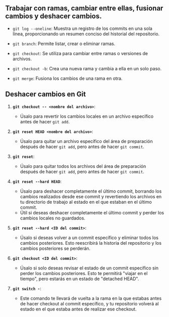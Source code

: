 ## Trabajar con ramas, cambiar entre ellas, fusionar cambios y deshacer cambios.

- `git log --oneline`: Muestra un registro de los commits en una sola línea, proporcionando un resumen conciso del historial del repositorio.

- `git branch`: Permite listar, crear o eliminar ramas.

- `git checkout`: Se utiliza para cambiar entre ramas o versiones de archivos.

- `git checkout -b`: Crea una nueva rama y cambia a ella en un solo paso.

- `git merge`: Fusiona los cambios de una rama en otra.


## Deshacer cambios en Git

1. **`git checkout -- <nombre del archivo>`**:
   - Úsalo para revertir los cambios locales en un archivo específico antes de hacer `git add`.

2. **`git reset HEAD <nombre del archivo>`**:
   - Úsalo para quitar un archivo específico del área de preparación después de hacer `git add`, pero antes de hacer `git commit`.

3. **`git reset`**:
   - Úsalo para quitar todos los archivos del área de preparación después de hacer `git add`, pero antes de hacer `git commit`.

4. **`git reset --hard HEAD`**:
   - Úsalo para deshacer completamente el último commit, borrando los cambios realizados desde ese commit y revertiendo los archivos en tu directorio de trabajo al estado en el que estaban en el último commit.
   - Útil si deseas deshacer completamente el último commit y perder los cambios locales no guardados.

5. **`git reset --hard <ID del commit>`**:
   - Úsalo si deseas volver a un commit específico y eliminar todos los cambios posteriores. Esto reescribirá la historia del repositorio y los cambios posteriores se perderán.

6. **`git checkout <ID del commit>`**:
   - Úsalo si solo deseas revisar el estado de un commit específico sin perder los cambios posteriores. Esto te permitirá "viajar en el tiempo", pero estarás en un estado de "detached HEAD".
  
7. **`git switch -`**:
   - Este comando te llevará de vuelta a la rama en la que estabas antes de hacer checkout al commit específico, y tu repositorio volverá al estado en el que estaba antes de realizar ese checkout.

